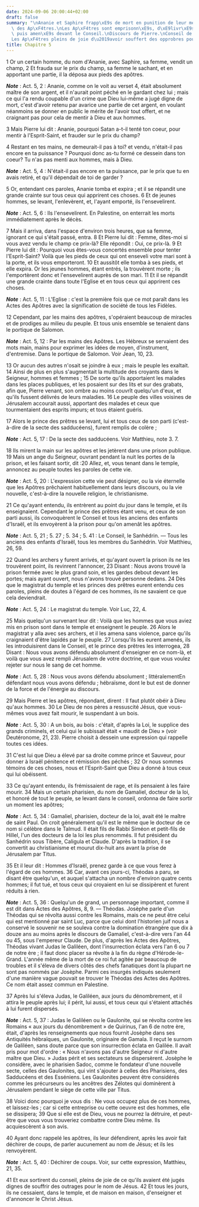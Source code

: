 ```yaml
---
date: 2024-09-06 20:00:44+02:00
draft: false
summary: "\nAnanie et Saphire frapp\xE9s de mort en punition de leur mensonge.\nMiracles\
  \ des Ap\xF4tres.\nLes Ap\xF4tres sont emprisonn\xE9s, d\xE9livr\xE9s par un ange,\
  \ puis amen\xE9s devant le Conseil.\nDiscours de Pierre.\nConseil de Gamaliel.\n\
  Les Ap\xF4tres pleins de joie d\u2019avoir souffert des opprobres pour J\xE9sus-Christ.\n"
title: Chapitre 5
---
```





1 Or un certain homme, du nom d'Ananie, avec Saphire, sa femme, vendit un champ, 2 Et frauda sur le prix du champ, sa femme le sachant, et en apportant une partie, il la déposa aux pieds des apôtres.

***Note*** :  Act. 5, 2 : Ananie, comme on le voit au verset 4, était absolument maître de son argent, et il n'aurait point péché en le gardant chez lui ; mais ce qui l'a rendu coupable d'un crime que Dieu lui-même a jugé digne de mort, c'est d'avoir retenu par avarice une partie de cet argent, en voulant néanmoins se donner en public le mérite de l'avoir tout offert, et ne craignant pas pour cela de mentir à Dieu et aux hommes.

3 Mais Pierre lui dit : Ananie, pourquoi Satan a-t-il tenté ton coeur, pour mentir à l'Esprit-Saint, et frauder sur le prix du champ?

4 Restant en tes mains, ne demeurait-il pas à toi? et vendu, n'était-il pas encore en ta puissance ? Pourquoi donc as-tu formé ce dessein dans ton coeur? Tu n'as pas menti aux hommes, mais à Dieu.

***Note*** :  Act. 5, 4 : N'était-il pas encore en ta puissance, par le prix que tu en avais retiré, et qu'il dépendait de toi de garder ?

5 Or, entendant ces paroles, Ananie tomba et expira ; et il se répandit une grande crainte sur tous ceux qui apprirent ces choses. 6 Et de jeunes hommes, se levant, l'enlevèrent, et, l'ayant emporté, ils l'ensevelirent.

***Note*** :  Act. 5, 6 : Ils l'ensevelirent. En Palestine, on enterrait les morts immédiatement après le décès.


7 Mais il arriva, dans l'espace d'environ trois heures, que sa femme, ignorant ce qui s'était passé, entra. 8 Et Pierre lui dit : Femme, dites-moi si vous avez vendu le champ ce prix-là? Elle répondit : Oui, ce prix-là. 9 Et Pierre lui dit : Pourquoi vous êtes-vous concertés ensemble pour tenter l'Esprit-Saint? Voilà que les pieds de ceux qui ont enseveli votre mari sont à la porte, et ils vous emporteront. 10 Et aussitôt elle tomba à ses pieds, et elle expira. Or les jeunes hommes, étant entrés, la trouvèrent morte ; ils l'emportèrent donc et l'ensevelirent auprès de son mari. 11 Et il se répandit une grande crainte dans toute l'Eglise et en tous ceux qui apprirent ces choses.

***Note*** :  Act. 5, 11 : L'Eglise : c'est la première fois que ce mot paraît dans les Actes des Apôtres avec la signification de société de tous les Fidèles.


12 Cependant, par les mains des apôtres, s'opéraient beaucoup de miracles et de prodiges au milieu du peuple. Et tous unis ensemble se tenaient dans le portique de Salomon.

***Note*** :  Act. 5, 12 : Par les mains des Apôtres. Les Hébreux se servaient des mots main, mains pour exprimer les idées de moyen, d'instrument, d'entremise. Dans le portique de Salomon. Voir Jean, 10, 23.

13 Or aucun des autres n'osait se joindre à eux ; mais le peuple les exaltait. 14 Ainsi de plus en plus s'augmentait la multitude des croyants dans le Seigneur, hommes et femmes ; 15 De sorte qu'ils apportaient les malades dans les places publiques, et les posaient sur des lits et sur des grabats, afin que, Pierre venant, son ombre au moins couvrît quelqu'un d'eux, et qu'ils fussent délivrés de leurs maladies. 16 Le peuple des villes voisines de Jérusalem accourait aussi, apportant des malades et ceux que tourmentaient des esprits impurs; et tous étaient guéris.


17 Alors le prince des prêtres se levant, lui et tous ceux de son parti (c'est-à-dire de la secte des sadducéens), furent remplis de colère ;

***Note*** :  Act. 5, 17 : De la secte des sadducéens. Voir Matthieu, note 3. 7.

18 Ils mirent la main sur les apôtres et les jetèrent dans une prison publique. 19 Mais un ange du Seigneur, ouvrant pendant la nuit les portes de la prison, et les faisant sortir, dit :20 Allez, et, vous tenant dans le temple, annoncez au peuple toutes les paroles de cette vie.

***Note*** :  Act. 5, 20 : L'expression cette vie peut désigner, ou la vie éternelle que les Apôtres prêchaient habituellement dans leurs discours, ou la vie nouvelle, c'est-à-dire la nouvelle religion, le christianisme.

21 Ce qu'ayant entendu, ils entrèrent au point du jour dans le temple, et ils enseignaient. Cependant le prince des prêtres étant venu, et ceux de son parti aussi, ils convoquèrent le Conseil et tous les anciens des enfants d'Israël, et ils envoyèrent à la prison pour qu'on amenât les apôtres.

***Note*** :  Act. 5, 21 ; 5. 27 ; 5. 34 ; 5. 41 : Le Conseil, le Sanhédrin. ― Tous les anciens des enfants d'Israël, tous les membres du Sanhédrin. Voir Matthieu, 26, 59.


22 Quand les archers y furent arrivés, et qu'ayant ouvert la prison ils ne les trouvèrent point, ils revinrent l'annoncer, 23 Disant : Nous avons trouvé la prison fermée avec le plus grand soin, et les gardes debout devant les portes; mais ayant ouvert, nous n'avons trouvé personne dedans. 24 Dès que le magistrat du temple et les princes des prêtres eurent entendu ces paroles, pleins de doutes à l'égard de ces hommes, ils ne savaient ce que cela deviendrait.

***Note*** :  Act. 5, 24 : Le magistrat du temple. Voir Luc, 22, 4.

25 Mais quelqu'un survenant leur dit : Voilà que les hommes que vous aviez mis en prison sont dans le temple et enseignent le peuple. 26 Alors le magistrat y alla avec ses archers, et il les amena sans violence, parce qu'ils craignaient d'être lapidés par le peuple. 27 Lorsqu'ils les eurent amenés, ils les introduisirent dans le Conseil, et le prince des prêtres les interrogea, 28 Disant : Nous vous avons défendu absolument d'enseigner en ce nom-là, et voilà que vous avez rempli Jérusalem de votre doctrine, et que vous voulez rejeter sur nous le sang de cet homme.

***Note*** :  Act. 5, 28 : Nous vous avons défendu absolument ; littéralementEn défendant nous vous avons défendu ; hébraïsme, dont le but est de donner de la force et de l'énergie au discours.

29 Mais Pierre et les apôtres, répondant, dirent : Il faut plutôt obéir à Dieu qu'aux hommes. 30 Le Dieu de nos pères a ressuscité Jésus, que vous-mêmes vous avez fait mourir, le suspendant à un bois.

***Note*** :  Act. 5, 30 : A un bois, au bois : c'était, d'après la Loi, le supplice des grands criminels, et celui qui le subissait était « maudit de Dieu » (voir Deutéronome, 21, 23). Pierre choisit à dessein une expression qui rappelle toutes ces idées.

31 C'est lui que Dieu a élevé par sa droite comme prince et Sauveur, pour donner à Israël pénitence et rémission des péchés ; 32 Or nous sommes témoins de ces choses, nous et l'Esprit-Saint que Dieu a donné à tous ceux qui lui obéissent.


33 Ce qu'ayant entendu, ils frémissaient de rage, et ils pensaient à les faire mourir. 34 Mais un certain pharisien, du nom de Gamaliel, docteur de la loi, et honoré de tout le peuple, se levant dans le conseil, ordonna de faire sortir un moment les apôtres;

***Note*** :  Act. 5, 34 : Gamaliel, pharisien, docteur de la loi, avait été le maître de saint Paul. On croit généralement qu'il est le même que le docteur de ce nom si célèbre dans le Talmud. Il était fils de Rabbi Siméon et petit-fils de Hillel, l'un des docteurs de la loi les plus renommés. Il fut président du Sanhédrin sous Tibère, Caligula et Claude. D'après la tradition, il se convertit au christianisme et mourut dix-huit ans avant la prise de Jérusalem par Titus.

35 Et il leur dit : Hommes d'Israël, prenez garde à ce que vous ferez à l'égard de ces hommes. 36 Car, avant ces jours-ci, Théodas a paru, se disant être quelqu'un, et auquel s'attacha un nombre d'environ quatre cents hommes; il fut tué, et tous ceux qui croyaient en lui se dissipèrent et furent réduits à rien.

***Note*** :  Act. 5, 36 : Quelqu'un de grand, un personnage important, comme il est dit dans Actes des Apôtres, 8, 9. ― Théodas. Josèphe parle d'un Théodas qui se révolta aussi contre les Romains, mais ce ne peut être celui qui est mentionné par saint Luc, parce que celui dont l'historien juif nous a conservé le souvenir ne se souleva contre la domination étrangère que dix à douze ans au moins après le discours de Gamaliel, c'est-à-dire vers l'an 44 ou 45, sous l'empereur Claude. De plus, d'après les Actes des Apôtres, Théodas vivant Judas le Galiléen, dont l'insurrection éclata vers l'an 6 ou 7 de notre ère ; il faut donc placer sa révolte à la fin du règne d'Hérode-le-Grand. L'année même de la mort de ce roi fut agitée par beaucoup de troubles et il s'éleva de divers côtés des chefs fanatiques dont la plupart ne sont pas nommés par Josèphe. Parmi ces insurgés indiqués seulement d'une manière vague pouvait se trouver le Théodas des Actes des Apôtres. Ce nom était assez commun en Palestine.

37 Après lui s'éleva Judas, le Galiléen, aux jours du dénombrement, et il attira le peuple après lui; il périt, lui aussi, et tous ceux qui s'étaient attachés à lui furent dispersés.

***Note*** :  Act. 5, 37 : Judas le Galiléen ou le Gaulonite, qui se révolta contre les Romains « aux jours du dénombrement » de Quirinus, l'an 6 de notre ère, était, d'après les renseignements que nous fournit Josèphe dans ses Antiquités hébraïques, un Gaulonite, originaire de Gamala. Il reçut le surnom de Galiléen, sans doute parce que son insurrection éclata en Galilée. Il avait pris pour mot d'ordre : « Nous n'avons pas d'autre Seigneur ni d'autre maître que Dieu. » Judas périt et ses sectateurs se dispersèrent. Josèphe le considère, avec le pharisien Sadoc, comme le fondateur d'une nouvelle secte, celles des Gaulonites, qui vint s'ajouter à celles des Pharisiens, des Sadducéens et des Esséniens. Les Gaulonites peuvent être considérés comme les précurseurs ou les ancêtres des Zélotes qui dominèrent à Jérusalem pendant le siège de cette ville par Titus.

38 Voici donc pourquoi je vous dis : Ne vous occupez plus de ces hommes, et laissez-les ; car si cette entreprise ou cette oeuvre est des hommes, elle se dissipera; 39 Que si elle est de Dieu, vous ne pourrez la détruire, et peut-être que vous vous trouveriez combattre contre Dieu même. Ils acquiescèrent à son avis.


40 Ayant donc rappelé les apôtres, ils leur défendirent, après les avoir fait déchirer de coups, de parler aucunement au nom de Jésus; et ils les renvoyèrent.

***Note*** :  Act. 5, 40 : Déchirer de coups. Voir, sur cette expression, Matthieu, 21, 35.

41 Et eux sortirent du conseil, pleins de joie de ce qu'ils avaient été jugés dignes de souffrir des outrages pour le nom de Jésus. 42 Et tous les jours, ils ne cessaient, dans le temple, et de maison en maison, d'enseigner et d'annoncer le Christ Jésus.

